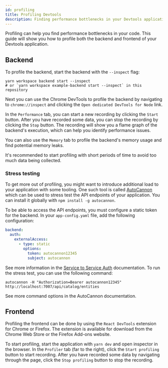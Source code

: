 ```yaml
---
id: profiling
title: Profiling Devtools
description: Finding performance bottlenecks in your Devtools application
---
```


Profiling can help you find performance bottlenecks in your code. This guide will show you how to profile
both the backend and frontend of your Devtools application.

## Backend

To profile the backend, start the backend with the `--inspect` flag:

```shell
yarn workspace backend start --inspect
# or `yarn workspace example-backend start --inspect` in this repository
```

Next you can use the Chrome DevTools to profile the backend by navigating to `chrome://inspect` and
clicking the `Open dedicated DevTools for Node` link.

In the `Performance` tab, you can start a new recording by clicking the `Start` button. After you
have recorded some data, you can stop the recording by clicking the `Stop` button. The recording
will show you a flame graph of the backend's execution, which can help you identify performance issues.

You can also use the `Memory` tab to profile the backend's memory usage and find potential memory leaks.

It's recommended to start profiling with short periods of time to avoid too much data being collected.

### Stress testing

To get more out of profiling, you might want to introduce additional load to your application with some tooling.
One such tool is called [AutoCannon](https://www.npmjs.com/package/autocannon) which can be used to stress test the
API endpoints of your application. You can install it globally with `npm install -g autocannon`.

To be able to access the API endpoints, you must configure a static token for the backend. In your
`app-config.yaml` file, add the following configuration:

```yaml
backend:
  auth:
    externalAccess:
      - type: static
        options:
          token: autocannon12345
          subject: autocannon
```

See more information in the [Service to Service Auth](../../auth/service-to-service-auth.md) documentation.
To run the stress test, you can use the following command:

```shell
autocannon -H "Authorization=Bearer autocannon12345" http://localhost:7007/api/catalog/entities
```

See more command options in the AutoCannon documentation.

## Frontend

Profiling the frontend can be done by using the `React DevTools` extension for Chrome or Firefox.
The extension is available for download from the Chrome Web Store or the Firefox Add-ons website.

To start profiling, start the application with `yarn dev` and open inspector in the browser. In the
`Profiler` tab (far to the right), click the `Start profiling` button to start recording. After
you have recorded some data by navigating through the page, click the `Stop profiling` button to stop the recording.
